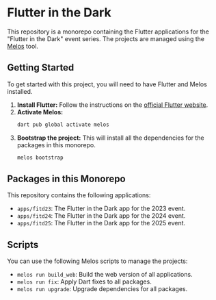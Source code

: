 # Flutter in the Dark

This repository is a monorepo containing the Flutter applications for the "Flutter in the Dark" event series. The projects are managed using the [Melos](https://melos.invertase.dev) tool.

## Getting Started

To get started with this project, you will need to have Flutter and Melos installed.

1.  **Install Flutter:** Follow the instructions on the [official Flutter website](https://flutter.dev/docs/get-started/install).
2.  **Activate Melos:**
    ```bash
    dart pub global activate melos
    ```
3.  **Bootstrap the project:** This will install all the dependencies for the packages in this monorepo.
    ```bash
    melos bootstrap
    ```

## Packages in this Monorepo

This repository contains the following applications:

*   `apps/fitd23`: The Flutter in the Dark app for the 2023 event.
*   `apps/fitd24`: The Flutter in the Dark app for the 2024 event.
*   `apps/fitd25`: The Flutter in the Dark app for the 2025 event.

## Scripts

You can use the following Melos scripts to manage the projects:

*   `melos run build_web`: Build the web version of all applications.
*   `melos run fix`: Apply Dart fixes to all packages.
*   `melos run upgrade`: Upgrade dependencies for all packages.
